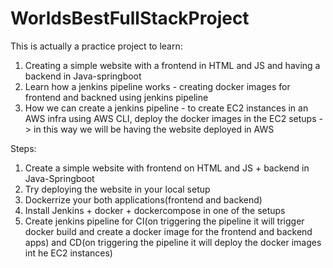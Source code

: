 # WorldsBestFullStackProject
This is actually a practice project to learn:
1. Creating a simple website with a frontend in HTML and JS and having a backend in Java-springboot
2. Learn how a jenkins pipeline works - creating docker images for frontend and backned using jenkins pipeline
3. How we can create a jenkins pipeline - to create EC2 instances in an AWS infra using AWS CLI, deploy the docker images in the EC2 setups -> in this way we will be having the website deployed in AWS

Steps:
1. Create a simple website with frontend on HTML and JS + backend in Java-Springboot
2. Try deploying the website in your local setup
3. Dockerrize your both applications(frontend and backend)
4. Install Jenkins + docker + dockercompose in one of the setups
5. Create jenkins pipeline for CI(on triggering the pipeline it will trigger docker build and create a docker image for the frontend and backend apps) and CD(on triggering the pipeline it will deploy the docker images int he EC2 instances)

